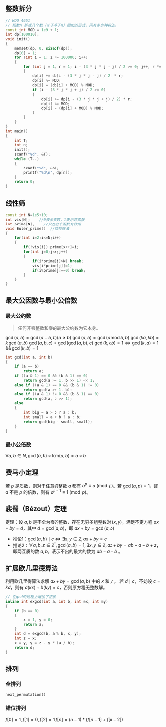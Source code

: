 ## 整数拆分

```C++
// HDU 4651
// 把数n 拆成几个数（小于等于n）相加的形式，问有多少种拆法。
const int MOD = 1e9 + 7;
int dp[100010];
void init()
{
    memset(dp, 0, sizeof(dp));
    dp[0] = 1;
    for (int i = 1; i <= 100000; i++)
    {
        for (int j = 1, r = 1; i - (3 * j * j - j) / 2 >= 0; j++, r *= -1)
        {
            dp[i] += dp[i - (3 * j * j - j) / 2] * r;
            dp[i] %= MOD;
            dp[i] = (dp[i] + MOD) % MOD;
            if (i - (3 * j * j + j) / 2 >= 0)
            {
                dp[i] += dp[i - (3 * j * j + j) / 2] * r;
                dp[i] %= MOD;
                dp[i] = (dp[i] + MOD) % MOD;
            }
        }
    }
}
int main()
{
    int T;
    int n;
    init();
    scanf("%d", &T);
    while (T--)
    {
        scanf("%d", &n);
        printf("%d\n", dp[n]);
    }
    return 0;
}
```

## 线性筛

```C++
const int N=1e5+10;
int vis[N];    //0表示素数，1表示非素数
int prime[N];    //只在这个函数有作用
void Euler_prime()  //欧拉筛法
{
    for(int i=2;i<=N;i++)
    {
        if(!vis[i]) prime[x++]=i;
        for(int j=0;j<x;j++)
        {
            if(i*prime[j]>N) break;
            vis[i*prime[j]]=1;
            if(i%prime[j]==0) break;
        }
    }
}
```

## 最大公因数与最小公倍数

### 最大公约数

> 任何非零整数和零的最大公约数为它本身。

$\displaystyle \gcd(a,b)=\gcd(a-b,b)(a\geqslant b)$
$\displaystyle \gcd(a,b)=\gcd(a \,\text{mod}\, b,b )$
$\displaystyle \gcd(ka,kb)=k\,\gcd(a,b)$
$\displaystyle \gcd(a,b,c)=\gcd(\gcd(a,b),c)$
$\displaystyle \gcd(k,ab)=1\Longleftrightarrow\gcd(k,a)=1\,\&\&\,\gcd(k,b)=1$

```c++
int gcd(int a, int b)
{
    if (a == b)
        return a;
    if ((a & 1) == 0 && (b & 1) == 0)
        return gcd(a >> 1, b >> 1) << 1;
    else if ((a & 1) == 0 && (b & 1) != 0)
        return gcd(a >> 1, b);
    else if ((a & 1) != 0 && (b & 1) == 0)
        return gcd(a, b >> 1);
    else
    {
        int big = a > b ? a : b;
        int small = a < b ? a : b;
        return gcd(big - small, small);
    }
}
```

### 最小公倍数

$\displaystyle \forall a,b\in N,\gcd(a,b)\times\mathrm{lcm}(a,b)=a\times b$

## 费马小定理

若 $\displaystyle p$ 是质数，则对于任意的整数 $\displaystyle a$ 都有 $\displaystyle a^{p}\equiv a\pmod{p}$。若 $\displaystyle \gcd(a,p)=1$，即 $\displaystyle a$ 不是 $\displaystyle p$ 的倍数，则有 $\displaystyle a^{p-1}\equiv 1\pmod{p}$。

## 裴蜀（Bézout）定理

定理：设 $\displaystyle a,b$ 是不全为零的整数，存在无穷多组整数对 $\displaystyle (x,y)$，满足不定方程 $\displaystyle ax+by=d$，其中 $\displaystyle d=\gcd(a,b)$，即 $\displaystyle ax+by=\gcd(a,b)$

- 推论1：$\displaystyle \gcd(a,b)\mid c\Longleftrightarrow\exists x,y\in Z,ax+by=c$
- 推论2：$\displaystyle \forall a,b,z\in\mathbb{Z}^{*},\gcd(a,b)=1,\exists x,y\in\mathbb{Z},ax+by=ab-a-b+z$，即两互质的数 $\displaystyle a,b$，表示不出的最大的数为 $\displaystyle ab-a-b$ 。

## 扩展欧几里德算法

利用欧几里得算法求解 $\displaystyle ax+by=\gcd(a,b)$ 中的 $\displaystyle x$ 和 $\displaystyle y$ 。
若 $\displaystyle d\mid c$，不妨设 $\displaystyle c=kd$，则有 $\displaystyle a(kx)+b(ky)=c$，否则原方程无整数解。

```C++
// 在gcd的过程上增加了拓展
inline int exgcd(int a, int b, int &x, int &y)
{
    if (b == 0)
    {
        x = 1, y = 0;
        return a;
    }
    int d = exgcd(b, a % b, x, y);
    int z = x;
    x = y, y = z - y * (a / b);
    return d;
}
```

## 排列

### 全排列

`next_permutation()`

### 错位排列

$\displaystyle f[0]=1,f[1]=0,f[2]=1$
$\displaystyle f[n]=(n-1)*\left(f[n-1]+f[n-2]\right)$
